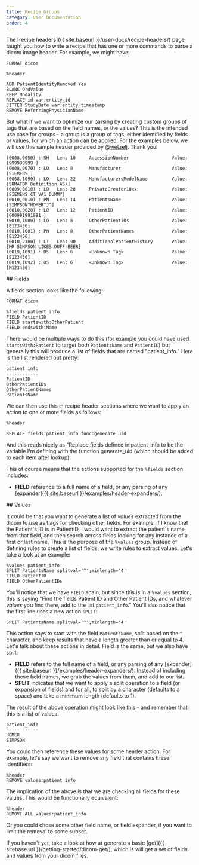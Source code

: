 ```yaml
---
title: Recipe Groups
category: User Documentation
order: 4
---
```


The [recipe headers]({{ site.baseurl }}/user-docs/recipe-headers/) page taught you
how to write a recipe that has one or more commands to parse a dicom image header.
For example, we might have:

```
FORMAT dicom

%header

ADD PatientIdentityRemoved Yes
BLANK OrdValue
KEEP Modality
REPLACE id var:entity_id
JITTER StudyDate var:entity_timestamp
REMOVE ReferringPhysicianName
```

But what if we want to optimize our parsing by creating custom groups of tags
that are based on the field names, or the values? This is the intended use
case for groups - a group is a group of tags, either identified by
fields or values, for which an action can be applied. For the examples
below, we will use this sample header provided by [@wetzelj](https://github.com/wetzelj). Thank you!

```
(0008,0050) : SH   Len: 10     AccessionNumber                Value: [999999999 ]
(0008,0070) : LO   Len: 8      Manufacturer                   Value: [SIEMENS ]
(0008,1090) : LO   Len: 22     ManufacturersModelName         Value: [SOMATOM Definition AS+]
(0009,0010) : LO   Len: 20     PrivateCreator10xx             Value: [SIEMENS CT VA1 DUMMY]
(0010,0010) : PN   Len: 14     PatientsName                   Value: [SIMPSON^HOMER^J^]
(0010,0020) : LO   Len: 12     PatientID                      Value: [000991991991 ]
(0010,1000) : LO   Len: 8      OtherPatientIDs                Value: [E123456]
(0010,1001) : PN   Len: 8      OtherPatientNames              Value: [E123456]
(0010,21B0) : LT   Len: 90     AdditionalPatientHistory       Value: [MR SIMPSON LIKES DUFF BEER]
(0019,1091) : DS   Len: 6      <Unknown Tag>                  Value: [E123456]
(0019,1092) : DS   Len: 6      <Unknown Tag>                  Value: [M123456]
```

<a id="fields">
## Fields

A fields section looks like the following:

```
FORMAT dicom

%fields patient_info
FIELD PatientID
FIELD startswith:OtherPatient
FIELD endswith:Name
```

There would be multiple ways to do this (for example you could have used `startswith:Patient` to target both `PatientsName`
and `PatientID`) but generally this will produce a list of fields that are named "patient_info." Here is the list
rendered out pretty:

```
patient_info
------------
PatientID
OtherPatientIDs
OtherPatientNames
PatientsName
```

We can then use this in recipe header sections where we want to apply an action to one or more fields
as follows:

```
%header

REPLACE fields:patient_info func:generate_uid
```

And this reads nicely as "Replace fields defined in patient_info to be the variable 
I'm defining with the function generate_uid (which should be added to each item 
after lookup).

This of course means that the actions supported for the `%fields` section includes:

 - **FIELD** reference to a full name of a field, or any parsing of any [expander]({{ site.baseurl }}/examples/header-expanders/).

<a id="values">
## Values

It could be that you want to generate a list of _values_ extracted from the dicom
to use as flags for checking other fields. For example, if I know that the Patient's ID
is in PatientID, I would want to extract the patient's name from that field,
and then search across fields looking for any instance of a first or last name.
This is the purpose of the `%values` group. Instead of defining rules to create
a list of fields, we write rules to extract values. Let's take a look at an
example:

```
%values patient_info
SPLIT PatientsName splitval='^';minlength='4'
FIELD PatientID
FIELD OtherPatientIDs
```

You'll notice that we have `FIELD` again, but since this is in a `%values`
section, this is saying "Find the fields Patient ID and Other Patient IDs, and whatever
_values_ you find there, add to the list `patient_info`." You'll also
notice that the first line uses a new action `SPLIT`:

```
SPLIT PatientsName splitval='^';minlength='4'
```

This action says to start with the field `PatientsName`, split based on the `^` 
character, and keep results that have a length greater than or equal to 4.
Let's talk about these actions in detail. Field is the same, but we also have split:

 - **FIELD** refers to the full name of a field, or any parsing of any [expander]({{ site.baseurl }}/examples/header-expanders/). Instead of including these field names, we grab the values from them, and add to our list.
 - **SPLIT** indicates that we want to apply a split operation to a field (or expansion of fields) and for all, to split by a character (defaults to a space) and take a minimum length (defaults to 1).

The result of the above operation might look like this - and remember that this is a list of values.

```
patient_info
------------
HOMER
SIMPSON
```

You could then reference these values for some header action. For example, let's say
we want to remove any field that contains these identifiers:

```
%header
REMOVE values:patient_info
```

The implication of the above is that we are checking all fields for these values.
This would be functionally equivalent:

```
%header
REMOVE ALL values:patient_info
```

Or you could chose some other field name, or field expander, if you want to limit
the removal to some subset.

If you haven't yet, take a look at how at generate a basic [get]({{ sitebase.url }}/getting-started/dicom-get/), 
which is will get a set of fields and values from your dicom files.
